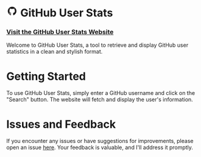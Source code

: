 # <img src=logo.png width=30> GitHub User Stats

### [Visit the GitHub User Stats Website](https://google.com)

Welcome to GitHub User Stats, a tool to retrieve and display GitHub user statistics in a clean and stylish format.

# Getting Started

To use GitHub User Stats, simply enter a GitHub username and click on the "Search" button. The website will fetch and display the user's information.

# Issues and Feedback

If you encounter any issues or have suggestions for improvements, please open an issue [here](https://github.com/MoistCatawumpus/github-user-stats/issues). Your feedback is valuable, and I'll address it promptly.
